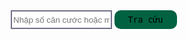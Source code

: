 <!DOCTYPE html>
<html lang="en">
<head>
    <meta charset="UTF-8">
    <meta name="viewport" content="width=device-width, initial-scale=1.0">
    <title>Document</title>
</head>
<style>
    *{
        box-sizing: border-box;
    }
    input{
        width: 40%;
        height: 30px;
        border: 2px solid rgb(112, 112, 138);

    }
    button{
        width: 100px;
        height: 30px;
        border-radius: 10px;
        background: #006241;
        border: none;
        font-family:monospace;
    }
</style>
<script>
    function cheack(){
        let id = document.querySelector('input').value;
        let pattern1 = /^\d{9}$/;
        let pattern2 = /^\d{10}$/;
       if (pattern1.test(id) || pattern2.test(id)){
         return true;
       }
       else if(!pattern1.test(id) || !pattern2.test(id)){
        alert("invalid");
        return false;
       }
    }
    function sendout(){
        let text = document.querySelector('input').value;
        let data = [
            {Name: "Nguyễn  Văn A", id: "123456789", idNumber: "0123456789",gender: "nam",class: "CNTT3", PhoneNumber: "1234567890",Khoa: "k63", address: "HÀ NỘI"},
            {Name: "Nguyễn Văn  B", id: "221231034", idNumber: "1000000000",gender:"nữ",class: "CNTT4", PhoneNumber: "3000000000",Khoa: "k60", address: "Hồ Chí Minh" }
        ];
        let student = null;
        for(let i = 0; i < data.length; i++){
            if(data[i].id === text || data[i].idNumber === text){
                student = data[i];
                break;
            }
        }
        if(student){
            document.getElementById('entrange').innerHTML = "Tên: " + student.Name + "<br>" + "Mã sinh viên: " + student.id + "<br>" + "Số căn cước: " + student.idNumber + "<br>" +"Giới tính: "+student.gender+"<br>"+"Lớp: "+student.class + "<br>"+"Số điện thoại: "+ student.PhoneNumber+"<br>"+ "Khoá: " + student.Khoa + "<br>" + "Địa chỉ: "+student.address;
        }
        else{
            document.getElementById('entrange').innerHTML = "Không tìm thấy sinh viên này!";
        }
    }
</script>
<body>
    <form onsubmit="event.preventDefault();if(cheack()){
        return sendout();
    }">
        <input type="text" placeholder="Nhập số căn cước hoặc mã sinh viên">
        <button type="submit">Tra cứu</button>
        <div id="entrange"></div>
   </form>
</body>
</html>
